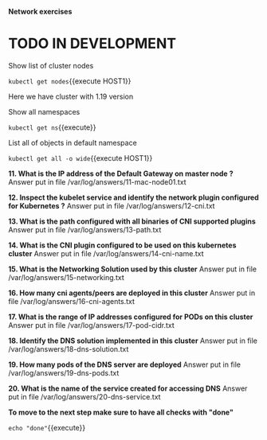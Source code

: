 **Network exercises**
# TODO IN DEVELOPMENT

Show list of cluster nodes

`kubectl get nodes`{{execute HOST1}}

Here we have cluster with 1.19 version

Show all namespaces

`kubectl get ns`{{execute}}


List all of objects in default namespace

`kubectl get all -o wide`{{execute HOST1}}



**11. What is the IP address of the Default Gateway on master node ?**
Answer put in file /var/log/answers/11-mac-node01.txt


**12. Inspect the kubelet service and identify the network plugin configured for Kubernetes ?**
Answer put in file /var/log/answers/12-cni.txt

**13. What is the path configured with all binaries of CNI supported plugins**
Answer put in file /var/log/answers/13-path.txt

**14. What is the CNI plugin configured to be used on this kubernetes cluster**
Answer put in file /var/log/answers/14-cni-name.txt

**15. What is the Networking Solution used by this cluster**
Answer put in file /var/log/answers/15-networking.txt

**16. How many cni agents/peers are deployed in this cluster**
Answer put in file /var/log/answers/16-cni-agents.txt

**17. What is the range of IP addresses configured for PODs on this cluster**
Answer put in file /var/log/answers/17-pod-cidr.txt

**18. Identify the DNS solution implemented in this cluster**
Answer put in file /var/log/answers/18-dns-solution.txt

**19. How many pods of the DNS server are deployed**
Answer put in file /var/log/answers/19-dns-pods.txt

**20. What is the name of the service created for accessing DNS**
Answer put in file /var/log/answers/20-dns-service.txt


**To move to the next step make sure to have all checks with "done"**

```echo "done"```{{execute}}





